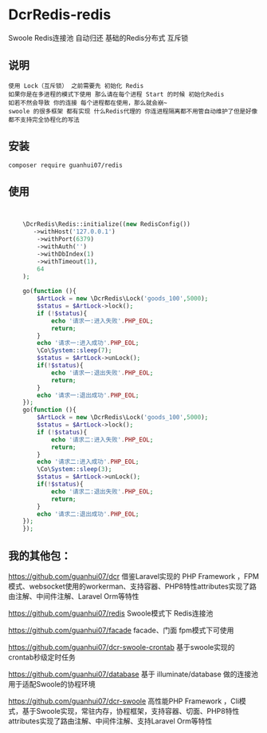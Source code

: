 # DcrRedis-redis
Swoole Redis连接池 自动归还 
基础的Redis分布式 互斥锁

## 说明
    使用 Lock（互斥锁） 之前需要先 初始化 Redis
    如果你是在多进程的模式下使用 那么请在每个进程 Start 的时候 初始化Redis
    如若不然会导致 你的连接 每个进程都在使用，那么就会崩~
    swoole 的很多框架 都有实现 什么Redis代理的 你连进程隔离都不用管自动维护了但是好像都不支持完全协程化的写法 
    
## 安装
`composer require guanhui07/redis`

## 使用

```php


    \DcrRedis\Redis::initialize((new RedisConfig())
       ->withHost('127.0.0.1')
        ->withPort(6379)
        ->withAuth('')
        ->withDbIndex(1)
        ->withTimeout(1),
        64
    );
    
    go(function (){
        $ArtLock = new \DcrRedis\Lock('goods_100',5000);
        $status = $ArtLock->lock();
        if (!$status){
            echo '请求一:进入失败'.PHP_EOL;
            return;
        }
        echo '请求一:进入成功'.PHP_EOL;
        \Co\System::sleep(7);
        $status = $ArtLock->unLock();
        if(!$status){
            echo '请求一:退出失败'.PHP_EOL;
            return;
        }
        echo '请求一:退出成功'.PHP_EOL;
    });
    go(function (){
        $ArtLock = new \DcrRedis\Lock('goods_100',5000);
        $status = $ArtLock->lock();
        if (!$status){
            echo '请求二:进入失败'.PHP_EOL;
            return;
        }
        echo '请求二:进入成功'.PHP_EOL;
        \Co\System::sleep(3);
        $status = $ArtLock->unLock();
        if(!$status){
            echo '请求二:退出失败'.PHP_EOL;
            return;
        }
        echo '请求二:退出成功'.PHP_EOL;
    });
    });
```

  
    
## 我的其他包：
https://github.com/guanhui07/dcr  借鉴Laravel实现的 PHP Framework ，FPM模式、websocket使用的workerman、支持容器、PHP8特性attributes实现了路由注解、中间件注解、Laravel Orm等特性

https://github.com/guanhui07/redis Swoole模式下 Redis连接池

https://github.com/guanhui07/facade  facade、门面 fpm模式下可使用

https://github.com/guanhui07/dcr-swoole-crontab 基于swoole实现的crontab秒级定时任务

https://github.com/guanhui07/database  基于 illuminate/database 做的连接池用于适配Swoole的协程环境

https://github.com/guanhui07/dcr-swoole  高性能PHP Framework ，Cli模式，基于Swoole实现，常驻内存，协程框架，支持容器、切面、PHP8特性attributes实现了路由注解、中间件注解、支持Laravel Orm等特性    
    
